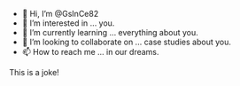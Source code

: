 - 👋 Hi, I’m @GsInCe82
- 👀 I’m interested in ... you.
- 🌱 I’m currently learning ... everything about you.
- 💞️ I’m looking to collaborate on ... case studies about you.
- 📫 How to reach me ... in our dreams.

This is a joke! 

<!---
GsInCe82/GsInCe82 is a ✨ special ✨ repository because its `README.md` (this file) appears on your GitHub profile.
You can click the Preview link to take a look at your changes.
--->
